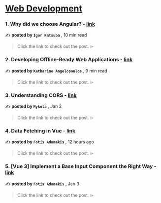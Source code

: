 
<h1><a href=https://medium.com/tag/web-development/recommended target="_blank" rel="noopener noreferrer">Web Development</a></h1>
<h3>1. Why did we choose Angular? - <a href=https://medium.com/plata-card/why-did-we-choose-angular-d5ec405e1b4f?source=tag_recommended_feed---------0-84----------web_development----------cda0a534_03f0_42bc_b5c1_2c0f5a554032------- target="_blank" rel="noopener noreferrer">link</a></h3>

✍️ **posted by `Igor Katsuba`** <date> , 10 min read</date>

<blockquote>Click the link to check out the post. ⌲</blockquote>

<h3>2. Developing Offline-Ready Web Applications - <a href=https://medium.com/stackademic/developing-offline-ready-web-applications-05b2f30c120e?source=tag_recommended_feed---------1-107----------web_development----------cda0a534_03f0_42bc_b5c1_2c0f5a554032------- target="_blank" rel="noopener noreferrer">link</a></h3>

✍️ **posted by `Katharine Angelopoulos`** <date> , 9 min read</date>

<blockquote>Click the link to check out the post. ⌲</blockquote>

<h3>3. Understanding CORS - <a href=https://medium.com/itnext/understanding-cors-4157bf640e11?source=tag_recommended_feed---------2-85----------web_development----------cda0a534_03f0_42bc_b5c1_2c0f5a554032------- target="_blank" rel="noopener noreferrer">link</a></h3>

✍️ **posted by `Mykola`** <date> , Jan 3</date>

<blockquote>Click the link to check out the post. ⌲</blockquote>

<h3>4. Data Fetching in Vue - <a href=https://medium.com/@fadamakis/data-fetching-in-vue-4b0faf0e88b7?source=tag_recommended_feed---------3-84----------web_development----------cda0a534_03f0_42bc_b5c1_2c0f5a554032------- target="_blank" rel="noopener noreferrer">link</a></h3>

✍️ **posted by `Fotis Adamakis`** <date> , 12 hours ago</date>

<blockquote>Click the link to check out the post. ⌲</blockquote>

<h3>5. [Vue 3] Implement a Base Input Component the Right Way - <a href=https://medium.com/@fadamakis/vue-3-implement-a-base-input-component-the-right-way-f5ef2f917221?source=tag_recommended_feed---------4-107----------web_development----------cda0a534_03f0_42bc_b5c1_2c0f5a554032------- target="_blank" rel="noopener noreferrer">link</a></h3>

✍️ **posted by `Fotis Adamakis`** <date> , Jan 3</date>

<blockquote>Click the link to check out the post. ⌲</blockquote>

